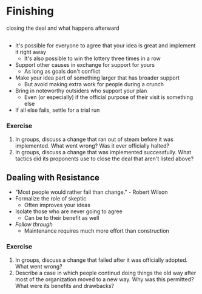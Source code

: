 # Finishing

<p class="tagline" markdown="1">closing the deal and what happens afterward</p>

## 

-   It's possible for everyone to agree that your idea is great and implement it right away
    -   It's also possible to win the lottery three times in a row
-   Support other causes in exchange for support for yours
    -   As long as goals don't conflict
-   Make your idea part of something larger that has broader support
    -   But avoid making extra work for people during a crunch
-   Bring in noteworthy outsiders who support your plan
    -   Even (or especially) if the official purpose of their visit is something else
-   If all else fails, settle for a trial run

<div class="exercise" markdown="1">

### Exercise

1.  In groups, discuss a change that ran out of steam before it was implemented.
    What went wrong?
    Was it ever officially halted?
1.  In groups, discuss a change that was implemented successfully.
    What tactics did its proponents use to close the deal that aren't listed above?

</div>

## Dealing with Resistance

-   "Most people would rather fail than change." - Robert Wilson
-   Formalize the role of skeptic
    -   Often improves your ideas
-   Isolate those who are never going to agree
    -   Can be to their benefit as well
-   *Follow through*
    -   Maintenance requires much more effort than construction

<div class="exercise" markdown="1">

### Exercise

1.  In groups, discuss a change that failed after it was officially adopted.
    What went wrong?
1.  Describe a case in which people continud doing things the old way
    after most of the organization moved to a new way.
    Why was this permitted?
    What were its benefits and drawbacks?

</div>
